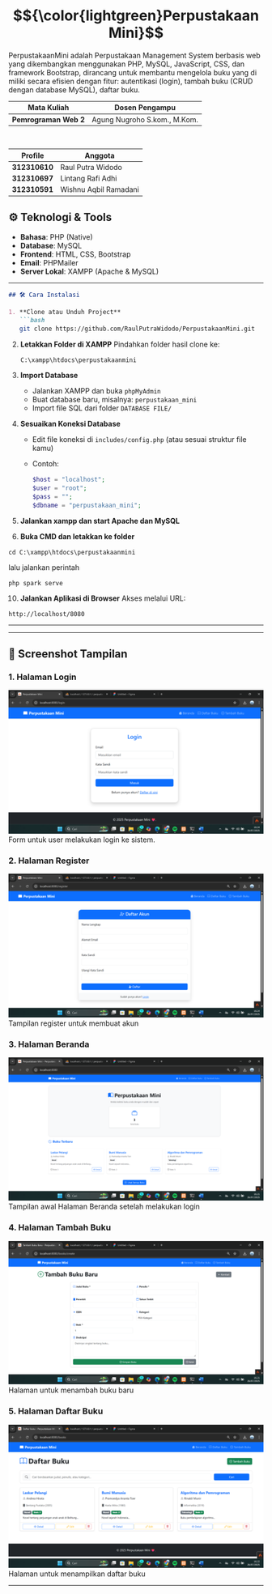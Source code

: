 # $${\color{lightgreen}PerpustakaanMini}$$

PerpustakaanMini adalah Perpustakaan Management System berbasis web yang dikembangkan menggunakan PHP, MySQL, JavaScript, CSS, dan framework Bootstrap, dirancang untuk membantu mengelola buku yang di miliki secara efisien dengan fitur: autentikasi (login), tambah buku (CRUD dengan database MySQL), daftar buku.

| Mata Kuliah     | Dosen Pengampu                     |
| --------- | ----------------------------- |
| **Pemrograman Web 2** | Agung Nugroho S.kom., M.Kom.      |

<br>

| Profile     | Anggota                     |
| --------- | ----------------------------- |
| **312310610** | Raul Putra Widodo         |
| **312310697** | Lintang Rafi Adhi         |
| **312310591** | Wishnu Aqbil Ramadani     |

## ⚙️ Teknologi & Tools

- **Bahasa**: PHP (Native)
- **Database**: MySQL
- **Frontend**: HTML, CSS, Bootstrap
- **Email**: PHPMailer
- **Server Lokal**: XAMPP (Apache & MySQL)

---

````markdown
## 🛠️ Cara Instalasi

1. **Clone atau Unduh Project**
   ```bash
   git clone https://github.com/RaulPutraWidodo/PerpustakaanMini.git
````

2. **Letakkan Folder di XAMPP**
   Pindahkan folder hasil clone ke:

   ```
   C:\xampp\htdocs\perpustakaanmini
   ```

3. **Import Database**

   * Jalankan XAMPP dan buka `phpMyAdmin`
   * Buat database baru, misalnya: `perpustakaan_mini`
   * Import file SQL dari folder `DATABASE FILE/`

4. **Sesuaikan Koneksi Database**

   * Edit file koneksi di `includes/config.php` (atau sesuai struktur file kamu)
   * Contoh:

     ```php
     $host = "localhost";
     $user = "root";
     $pass = "";
     $dbname = "perpustakaan_mini";
     ```

5. **Jalankan xampp dan start Apache dan MySQL**
 
7. **Buka CMD dan letakkan ke folder**
   
 ```
cd C:\xampp\htdocs\perpustakaanmini
```

lalu jalankan perintah
```
php spark serve
```
 
10. **Jalankan Aplikasi di Browser**
   Akses melalui URL:

   ```
   http://localhost/8080
   ```

---

---

## 📸 Screenshot Tampilan

### 1. Halaman Login
![image](login.png)
Form untuk user melakukan login ke sistem.

### 2. Halaman Register
![image](register.png)
Tampilan register untuk membuat akun

### 3. Halaman Beranda
![image](beranda.png)
Tampilan awal Halaman Beranda setelah melakukan login

### 4. Halaman Tambah Buku
![image](tambahbuku.png)
Halaman untuk menambah buku baru

### 5. Halaman Daftar Buku
![image](daftarbuku.png)
Halaman untuk menampilkan daftar buku


---
